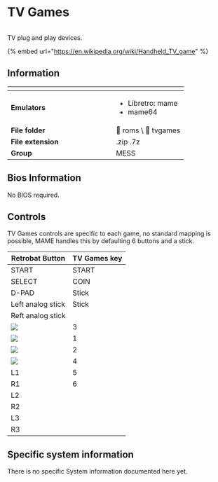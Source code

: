 # TV Games

<div align="left">

<figure><img src="https://github.com/fabricecaruso/es-theme-carbon/blob/master/art/logos/tvgames.png?raw=true" alt=""><figcaption></figcaption></figure>

</div>

TV plug and play devices.

{% embed url="https://en.wikipedia.org/wiki/Handheld_TV_game" %}

## Information

<table data-header-hidden><thead><tr><th width="224"></th><th></th></tr></thead><tbody><tr><td><strong>Emulators</strong></td><td><ul><li>Libretro: mame</li><li>mame64</li></ul></td></tr><tr><td><strong>File folder</strong></td><td><span data-gb-custom-inline data-tag="emoji" data-code="1f4c2">📂</span> roms \ <span data-gb-custom-inline data-tag="emoji" data-code="1f4c2">📂</span> tvgames</td></tr><tr><td><strong>File extension</strong></td><td>.zip .7z</td></tr><tr><td><strong>Group</strong></td><td>MESS</td></tr></tbody></table>

## Bios Information

No BIOS required.

## Controls

TV Games controls are specific to each game, no standard mapping is possible, MAME handles this by defaulting 6 buttons and a stick.

| Retrobat Button                                      | TV Games key |
| ---------------------------------------------------- | ------------ |
| START                                                | START        |
| SELECT                                               | COIN         |
| D-PAD                                                | Stick        |
| Left analog stick                                    | Stick        |
| Reft analog stick                                    |              |
| ![](<../../../../en/.gitbook/assets/image (45).png>) | 3            |
| ![](<../../../../en/.gitbook/assets/image (27).png>) | 1            |
| ![](<../../../../en/.gitbook/assets/image (13).png>) | 2            |
| ![](<../../../../en/.gitbook/assets/image (47).png>) | 4            |
| L1                                                   | 5            |
| R1                                                   | 6            |
| L2                                                   |              |
| R2                                                   |              |
| L3                                                   |              |
| R3                                                   |              |

## Specific system information

There is no specific System information documented here yet.
